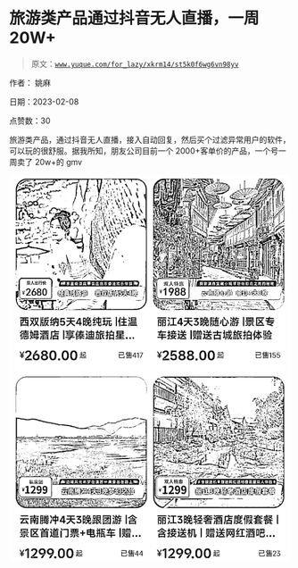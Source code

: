 # 旅游类产品通过抖音无人直播，一周 20W+

> 原文：[`www.yuque.com/for_lazy/xkrm14/st5k0f6wg6vn98yv`](https://www.yuque.com/for_lazy/xkrm14/st5k0f6wg6vn98yv)

作者： 姚麻

日期：2023-02-08

点赞数：30

旅游类产品，通过抖音无人直播，接入自动回复，然后买个过滤异常用户的软件，可以玩的很舒服。据我所知，朋友公司目前一个 2000+客单价的产品，一个号一周卖了 20w+的 gmv

![](img/10700dae5857b98268628aa8c9c7e48e.png)



